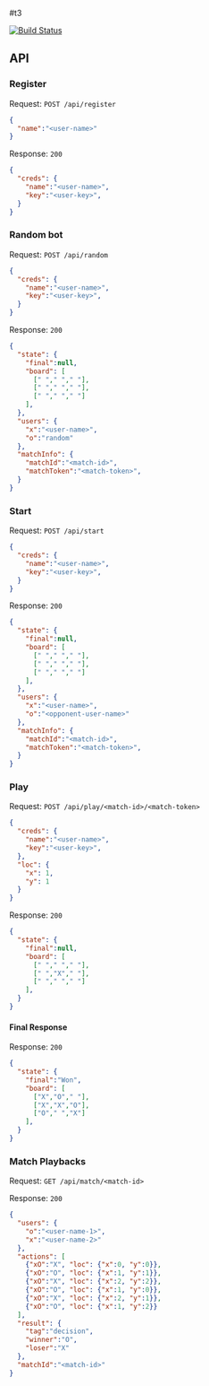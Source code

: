 #t3

[![Build Status](https://travis-ci.org/jxv/t3.svg?branch=master)](https://travis-ci.org/jxv/t3)

## API

### Register

Request:
`POST /api/register`
```json
{
  "name":"<user-name>"
}
```

Response:
`200`
```json
{
  "creds": {
    "name":"<user-name>",
    "key":"<user-key>",
  }
}
```

### Random bot

Request:
`POST /api/random`
```json
{
  "creds": {
    "name":"<user-name>",
    "key":"<user-key>",
  }
}
```

Response:
`200`
```json
{
  "state": {
    "final":null,
    "board": [
      [" "," "," "],
      [" "," "," "],
      [" "," "," "]
    ],
  },
  "users": {
    "x":"<user-name>",
    "o":"random"
  },
  "matchInfo": {
    "matchId":"<match-id>",
    "matchToken":"<match-token>",
  }
}
```

### Start

Request:
`POST /api/start`
```json
{
  "creds": {
    "name":"<user-name>",
    "key":"<user-key>",
  }
}
```

Response:
`200`
```json
{
  "state": {
    "final":null,
    "board": [
      [" "," "," "],
      [" "," "," "],
      [" "," "," "]
    ],
  },
  "users": {
    "x":"<user-name>",
    "o":"<opponent-user-name>"
  },
  "matchInfo": {
    "matchId":"<match-id>",
    "matchToken":"<match-token>",
  }
}
```

### Play

Request:
`POST /api/play/<match-id>/<match-token>`
```json
{
  "creds": {
    "name":"<user-name>",
    "key":"<user-key>",
  },
  "loc": {
    "x": 1,
    "y": 1
  }
}

```

Response:
`200`
```json
{
  "state": {
    "final":null,
    "board": [
      [" "," "," "],
      [" ","X"," "],
      [" "," "," "]
    ],
  }
}
```

#### Final Response

Response:
`200`
```json
{
  "state": {
    "final":"Won",
    "board": [
      ["X","O"," "],
      ["X","X","O"],
      ["O"," ","X"]
    ],
  }
}
```

### Match Playbacks

Request:
`GET /api/match/<match-id>`

Response:
`200`
```json
{
  "users": {
    "o":"<user-name-1>",
    "x":"<user-name-2>"
  },
  "actions": [
    {"xO":"X", "loc": {"x":0, "y":0}},
    {"xO":"O", "loc": {"x":1, "y":1}},
    {"xO":"X", "loc": {"x":2, "y":2}},
    {"xO":"O", "loc": {"x":1, "y":0}},
    {"xO":"X", "loc": {"x":2, "y":1}},
    {"xO":"O", "loc": {"x":1, "y":2}}
  ],
  "result": {
    "tag":"decision",
    "winner":"O",
    "loser":"X"
  },
  "matchId":"<match-id>"
}
```
